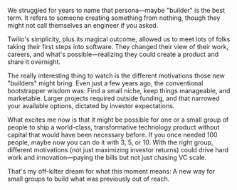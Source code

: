 We struggled for years to name that persona—maybe "builder" is the best term. It refers to someone creating something from nothing, though they might not call themselves an engineer if you asked. 

Twilio's simplicity, plus its magical outcome, allowed us to meet lots of folks taking their first steps into software. They changed their view of their work, careers, and what's possible—realizing they could create a product and share it overnight.

The really interesting thing to watch is the different motivations those new "builders" might bring. Even just a few years ago, the conventional bootstrapper wisdom was: Find a small niche, keep things manageable, and marketable. Larger projects required outside funding, and that narrowed your available options, dictated by investor expectations. 

What excites me now is that it might be possible for one or a small group of people to ship a world-class, transformative technology product without capital that would have been necessary before. If you once needed 100 people, maybe now you can do it with 3, 5, or 10. With the right group, different motivations (not just maximizing investor returns) could drive hard work and innovation—paying the bills but not just chasing VC scale. 

That's my off-kilter dream for what this moment means: A new way for small groups to build what was previously out of reach.